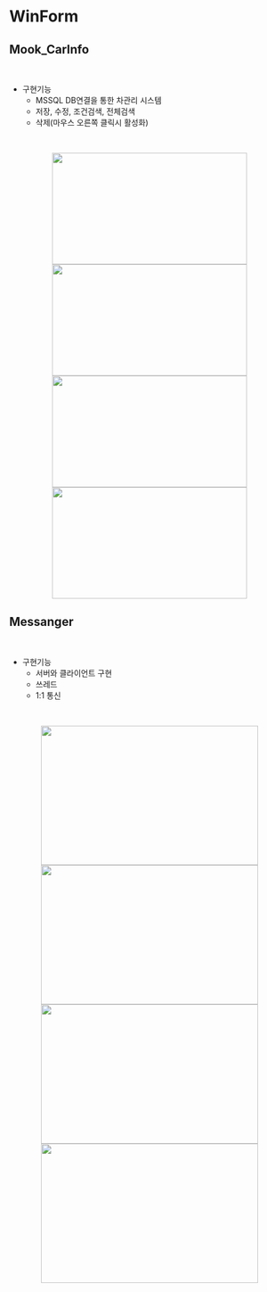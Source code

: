 # WinForm

## Mook_CarInfo

</br>

- 구현기능
  - MSSQL DB연결을 통한 차관리 시스템
  - 저장, 수정, 조건검색, 전체검색 
  - 삭제(마우스 오른쪽 클릭시 활성화)

</br>

<p align = "center">
<img src ="https://user-images.githubusercontent.com/93025344/173776363-0336a0fc-d6b8-4db0-8ee1-24160a7fe0f0.png" width="350" height="200"> 
<img src ="https://user-images.githubusercontent.com/93025344/173776378-eec563a0-1c25-4981-b007-d3d4e8540ebd.png" width="350" height="200">
<img src ="https://user-images.githubusercontent.com/93025344/173776604-0aee035a-95fd-4703-9d60-f505c0265421.png" width="350" height="200">
<img src ="https://user-images.githubusercontent.com/93025344/173776615-ade59816-c594-4fd7-b117-9203d140339a.png" width="350" height="200">
</p>


## Messanger

</br>

- 구현기능
  - 서버와 클라이언트 구현
  - 쓰레드
  - 1:1 통신

</br>

<p align = "center">
<img src ="https://user-images.githubusercontent.com/93025344/173778454-3b3f2100-a4d9-4a91-9118-fd679791b830.png" width="390" height="250"> 
<img src ="https://user-images.githubusercontent.com/93025344/173778465-8eebc8f3-ed8a-43dc-b23b-bf082167d44d.png" width="390" height="250">
<img src ="https://user-images.githubusercontent.com/93025344/173778485-2e47e1f7-0b13-4bda-a3b7-6f384e63ee45.png" width="390" height="250">
<img src ="https://user-images.githubusercontent.com/93025344/173778503-70c4b8d2-a7ee-46be-bc21-b9a577f73b4b.png" width="390" height="250">
</p>

</br>
